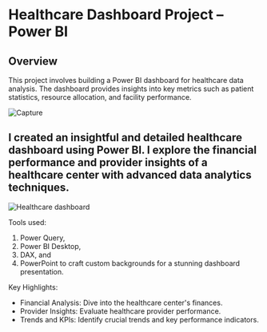 # Healthcare Dashboard Project – Power BI
## Overview
This project involves building a Power BI dashboard for healthcare data analysis. The dashboard provides insights into key metrics such as patient statistics, resource allocation, and facility performance.



![Capture](https://github.com/user-attachments/assets/f42a3289-e03a-467d-be53-2c6955ba1fd8)




## I created an insightful and detailed healthcare dashboard using Power BI. l explore the financial performance and provider insights of a healthcare center with advanced data analytics techniques. 


![Healthcare dashboard](https://github.com/user-attachments/assets/6b2fdd7c-5349-43bc-befe-a34151e52a5a)



Tools used:

1. Power Query,
2. Power BI Desktop,
3. DAX, and
4. PowerPoint to craft custom backgrounds for a stunning dashboard presentation.


Key Highlights:

* ﻿﻿Financial Analysis: Dive into the healthcare center's finances.
* ﻿﻿Provider Insights: Evaluate healthcare provider performance.
* ﻿﻿Trends and KPls: Identify crucial trends and key performance indicators.

